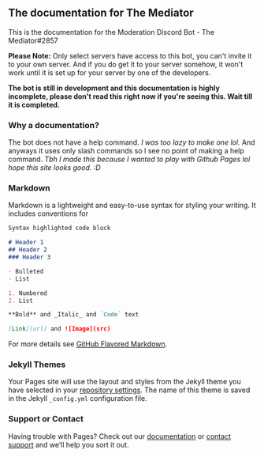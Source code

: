 ## The documentation for The Mediator

This is the documentation for the Moderation Discord Bot - The Mediator#2857

__Please Note:__ Only select servers have access to this bot, you can't invite it to your own server. And if you do get it to your server somehow, it won't work until it is set up for your server by one of the developers.

**The bot is still in development and this documentation is highly incomplete, please don't read this right now if you're seeing this. Wait till it is completed.**

### Why a documentation? 
The bot does not have a help command. _I was too lazy to make one lol._
And anyways it uses only slash commands so I see no point of making a help command. _Tbh I made this because I wanted to play with Github Pages lol hope this site looks good. :D_

### Markdown

Markdown is a lightweight and easy-to-use syntax for styling your writing. It includes conventions for

```markdown
Syntax highlighted code block

# Header 1
## Header 2
### Header 3

- Bulleted
- List

1. Numbered
2. List

**Bold** and _Italic_ and `Code` text

[Link](url) and ![Image](src)
```

For more details see [GitHub Flavored Markdown](https://guides.github.com/features/mastering-markdown/).

### Jekyll Themes

Your Pages site will use the layout and styles from the Jekyll theme you have selected in your [repository settings](https://github.com/UltimateSppy765/mediator-docs-because-why-not/settings/pages). The name of this theme is saved in the Jekyll `_config.yml` configuration file.

### Support or Contact

Having trouble with Pages? Check out our [documentation](https://docs.github.com/categories/github-pages-basics/) or [contact support](https://support.github.com/contact) and we’ll help you sort it out.
